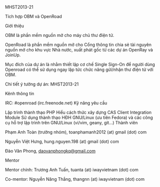 MHST2013-21

Tích hợp OBM và OpenRoad

Giới thiệu

OBM là phần mềm nguồn mở cho máy chủ thư điện tử.

OpenRoad là phần mềm nguồn mở cho Cổng thông tin chia sẻ tài nguyên nguồn mở cho khu vực Nhà nước, xuất phát gốc từ các dự án OpenRay và JoinUp.

Mục đích của dự án là nhằm thiết lập cơ chế Single Sign-On để người dùng Openroad có thể sử dụng ngay lập tức chức năng gửi/nhận thư điện tử với OBM.

Chi tiết ý tưởng dự án: MHST2013-21

Kênh thông tin

IRC: #openroad (irc.freenode.net)
Kỹ năng yêu cầu

Lập trình thành thạo PHP
Hiểu cách thức xây dựng CAS Client Integration Module
Sử dụng thành thạo HĐH GNU/Linux (ưu tiên Fedora) và các công cụ hỗ trợ lập trình trên GNU/Linux (vi/vim, geany, git...)
Thành viên

Phạm Anh Toàn (trưởng nhóm), toanphamanh2012 (at) gmail (dot) com

Nguyễn Việt Hưng, hung.nguyen.198 (at) gmail (dot) com

Đào Văn Phong, daovanphongkq@gmail.com

Mentor

Mentor chính: Trương Anh Tuấn, tuanta (at) iwayvietnam (dot) com

Co-mentor: Nguyễn Năng Thắng, thangnn (at) iwayvietnam (dot) com
